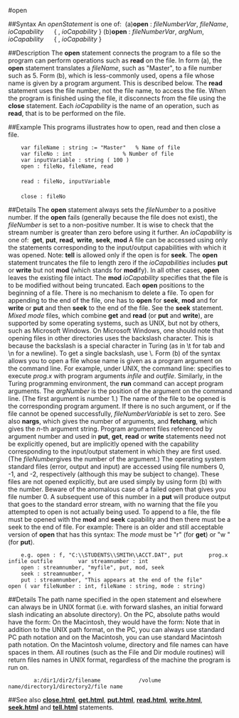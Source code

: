 
#open

##Syntax
An *openStatement* is one of:
 (a)**open** : *fileNumberVar*, *fileName*, *ioCapability*      { , *ioCapability* } (b)**open** : *fileNumberVar*, *argNum*, *ioCapability*      { , *ioCapability* }



##Description
The **open** statement connects the program to a file so the program can perform operations such as **read** on the file. In form (a), the **open** statement translates a *fileName*, such as "Master", to a file number such as 5. Form (b), which is less-commonly used, opens a file whose name is given by a program argument. This is described below.
The **read** statement uses the file number, not the file name, to access the file. When the program is finished using the file, it disconnects from the file using the **close** statement. Each *ioCapability* is the name of an operation, such as **read**, that is to be performed on the file.



##Example
This programs illustrates how to open, read and then close a file.


        var fileName : string := "Master"   % Name of file
        var fileNo : int                % Number of file
        var inputVariable : string ( 100 )
        open : fileNo, fileName, read
        
        read : fileNo, inputVariable
        
        close : fileNo
##Details
The **open** statement always sets the *fileNumber* to a positive number. If the **open** fails (generally because the file does not exist), the *fileNumber* is set to a non-positive number. It is wise to check that the stream number is greater than zero before using it further.
An *ioCapability* is one of:
 **get**, **put**, **read**, **write**, **seek**, **mod**
A file can be accessed using only the statements corresponding to the input/output capabilities with which it was opened. Note: **tell** is allowed only if the open is for **seek**.
The **open** statement truncates the file to length zero if the *ioCapabilities* includes **put** or **write** but not **mod** (which stands for **mod**ify). In all other cases, **open** leaves the existing file intact. The **mod** *ioCapability* specifies that the file is to be modified without being truncated. Each **open** positions to the beginning of a file. There is no mechanism to delete a file.
To open for appending to the end of the file, one has to **open** for **seek**, **mod** and for **write** or **put** and then **seek** to the end of the file. See the **seek** statement.
*Mixed mode* files, which combine **get** and **read** (or **put** and **write**), are supported by some operating systems, such as UNIX, but not by others, such as Microsoft Windows.
On Microsoft Windows, one should note that opening files in other directories uses the backslash character. This is because the backslash is a special character in Turing (as in \t for tab and \n for a newline). To get a single backslash, use \\.
Form (b) of the syntax  allows you to open a file whose name is given as a program argument on the command line. For example, under UNIX, the command line:
specifies to execute *prog.x* with program arguments *infile* and *outfile*. Similarly, in the Turing programming environment, the **run** command can accept program arguments. The *argNumber* is the position of the argument on the command line. (The first argument is number 1.)  The name of the file to be opened is the corresponding program argument. If there is no such argument, or if the file cannot be opened successfully, *fileNumberVariable* is set to zero. See also **nargs**, which gives the number of arguments, and **fetcharg**, which gives the *n*-th argument string.
Program argument files referenced by argument number and used in **put**, **get**, **read** or **write** statements need not be explicitly opened, but are implicitly opened with the capability corresponding to the input/output statement in which they are first used. (The *fileNumber*gives the number of the argument.)
The operating system standard files (error, output and input) are accessed using file numbers 0, -1, and -2, respectively (although this may be subject to change). These files are not opened explicitly, but are used simply by using form (b) with the number. Beware of the anomalous case of a failed open that gives you file number 0. A subsequent use of this number in a **put** will produce output that goes to the standard error stream, with no warning that the file you attempted to open is not actually being used.
To append to a file, the file must be opened with the **mod** and **seek** capability and then there must be a seek to the end of file. For example:
There is an older and still acceptable version of **open** that has this syntax:
The *mode* must be "r" (for **get**) or "w " (for **put**).


        e.g. open : f, "C:\\STUDENTS\\SMITH\\ACCT.DAT", put        prog.x infile outfile        var streamnumber : int
        open : streamnumber, "myfile", put, mod, seek
        seek : streamnumber, *
        put : streamnumber, "This appears at the end of the file"        open ( var fileNumber : int, fileName : string, mode : string)
##Details
The path name specified in the open statement and elsewhere can always be in UNIX format (i.e. with forward slashes, an initial forward slash indicating an absolute directory). On the PC, absolute paths would have the form:
On the Macintosh, they would have the form:
Note that in addition to the UNIX path format, on the PC, you can always use standard PC path notation and on the Macintosh, you can use standard Macintosh path notation. On the Macintosh volume, directory and file names can have spaces in them.
All routines (such as the File and Dir module routines) will return files names in UNIX format, regardless of the machine the program is run on.


            a:/dir1/dir2/filename            /volume name/directory1/directory2/file name
##See also
**[close.html](close)**, **[get.html](get)**, **[put.html](put)**, **[read.html](read)**, **[write.html](write)**, **[seek.html](seek)** and **[tell.html](tell)** statements.


